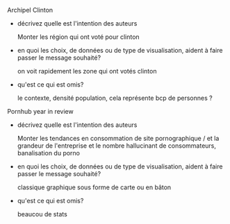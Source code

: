 Archipel Clinton

- décrivez quelle est l'intention des auteurs

  Monter les région qui ont voté pour clinton

- en quoi les choix, de données ou de type de visualisation, aident à faire passer le message souhaité?

  on voit rapidement les zone qui ont votés clinton 

- qu'est ce qui est omis?

  le contexte, densité population, cela représente bcp de personnes ?

Pornhub year in review

- décrivez quelle est l'intention des auteurs

  Monter les tendances en consommation de site pornographique / et la grandeur de l'entreprise et le nombre hallucinant de consommateurs, banalisation du porno

- en quoi les choix, de données ou de type de visualisation, aident à faire passer le message souhaité?

  classique graphique sous forme de carte ou en bâton

- qu'est ce qui est omis?

  beaucou de stats
